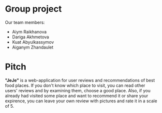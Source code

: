 # Group project
Our team members:
- Aiym Raikhanova
- Dariga Akhmetova 
- Kuat Abyulkassymov
- Aiganym Zhandaulet

# Pitch
**"JeJe"** is a web-application for user reviews and recommendations of best food places. If you don't know which place to visit, you can read other users' reviews and by examining them, choose a good place. Also, if you already had visited some place and want to recommend it or share your expirence, you can leave your own review with pictures and rate it in a scale of 5. 
